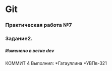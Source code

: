 # Git
### Практическая работа №7
### Задание2.
##### Изменено в ветке dev
КОММИТ 4
Выполнил:
*Гатауллина
*УВПв-321